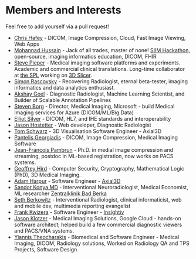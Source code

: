 # Members and Interests

Feel free to add yourself via a pull request!

* [Chris Hafey](https://www.linkedin.com/in/chafey/) - DICOM, Image Compression, Cloud, Fast Image Viewing, Web Apps
* [Mohannad Hussain](https://www.linkedin.com/in/mohannadhussain/) - Jack of all trades, master of none! [SIIM Hackathon](https://siim.org/hackathon), open-source, imaging informatics education, DICOM, FHIR
* [Steve Pieper](https://www.linkedin.com/in/steve-pieper-885bba5/) - Medical imaging software platforms and experiments.  Academic and commercial clinical translations.  Long-time collaborator at [the SPL](https://spl.harvard.edu/people/steve-pieper) working on [3D Slicer](https://slicer.org).
* [Simon Rascovsky](https://www.linkedin.com/in/simonmd/) - Recovering Radiologist, eternal beta-tester, imaging informatics and data analytics enthusiast.
* [Akshay Goel](https://www.linkedin.com/in/akshay-goel-md/) - Diagnostic Radiologist, Machine Learning Scientist, and Builder of Scalable Annotation Pipelines
* [Steven Borg](https://www.linkedin.com/in/steven-borg/) - Director, Medical Imaging, Microsoft - build Medical Imaging services for Azure (DICOM/ML/Big Data)
* [Elliot Silver](https://www.linkedin.com/in/elliotlsilver) - DICOM, HL7, and IHE standards and interoperability
* [Jason Hostetter](https://www.linkedin.com/in/jasonhostetter/) - Web developer, Diagnostic Radiologist
* [Tom Schwarz](https://www.linkedin.com/in/tom-schwarz/) - 3D Visualisation Software Engineer - Axial3D
* [Pantelis Georgiadis](https://www.linkedin.com/in/pantelisgeorgiadis/) - DICOM, Image Compression, Medical Imaging Software
* [Jean-Francois Pambrun](https://www.linkedin.com/in/jpambrun/) - Ph.D. in medial image compression and streaming, postdoc in ML-based registration, now works on PACS systems.
* [Geoffrey Hird](https://www.linkedin.com/in/geoffreyhird/) - Computer Security, Cryptography, Mathematical Logic (PhD), 3D Medical Imaging.
* [Adam Harpur](https://www.linkedin.com/in/adam-harpur/) - Software Engineer - [Axial3D](https://axial3d.com/)
* [Sandor Konya MD](https://www.linkedin.com/in/dr-k%C3%B3nya-s%C3%A1ndor/) - Interventional Neuroradiologist, Medical Economist, ML researcher [Zentralklinik Bad Berka](http://zentralklinik.de)
* [Seth Berkowitz](https://www.linkedin.com/in/seth-berkowitz-md/) - Interventional Radiologist, clinical informaticist, web and mobile dev, multimedia reporting evangelist
* [Frank Kwizera](https://www.linkedin.com/in/frank-kwizera/) - Software Engineer - [Insightiv](https://insightiv.ai/)
* [Jason Klotzer](https://www.linkedin.com/in/jasonklotzer/) - Medical Imaging Solutions, Google Cloud - hands-on software architect; helped build a few commercial diagnostic viewers and PACS/VNA systems. 
* [Yiannis Theocharakis](https://www.linkedin.com/in/theocharakis/) - Biomedical and Software Engineer - Medical Imaging, DICOM, Radiology solutions, Worked on Radiology QA and TPS Projects,  Software Design
